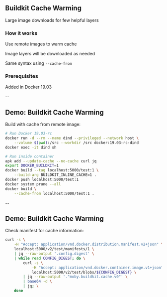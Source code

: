 ## Buildkit Cache Warming

Large image downloads for few helpful layers

### How it works

Use remote images to warm cache

Image layers will be downloaded as needed

Same syntax using `--cache-from`

### Prerequisites

Added in Docker 19.03

--

## Demo: Buildkit Cache Warming

Build with cache from remote image:

```bash
# Run Docker 19.03-rc
docker run -d --rm --name dind --privileged --network host \
    --volume $(pwd):/src --workdir /src docker:19.03-rc-dind
docker exec -it dind sh

# Run inside container
apk add --update-cache --no-cache curl jq
export DOCKER_BUILDKIT=1
docker build --tag localhost:5000/test:1 \
    --build-arg BUILDKIT_INLINE_CACHE=1 .
docker push localhost:5000/test:1
docker system prune --all
docker build \
    --cache-from localhost:5000/test:1 .
```

--

## Demo: Buildkit Cache Warming

Check manifest for cache information:

```bash
curl -s \
    -H "Accept: application/vnd.docker.distribution.manifest.v2+json" \
    localhost:5000/v2/test/manifests/1 \
    | jq --raw-output '.config.digest' \
    | while read CONFIG_DIGEST; do \
        curl -s \
            -H "Accept: application/vnd.docker.container.image.v1+json" \
            localhost:5000/v2/test/blobs/${CONFIG_DIGEST} \
        | jq --raw-output '."moby.buildkit.cache.v0"' \
        | base64 -d \
        | jq; \
    done
```